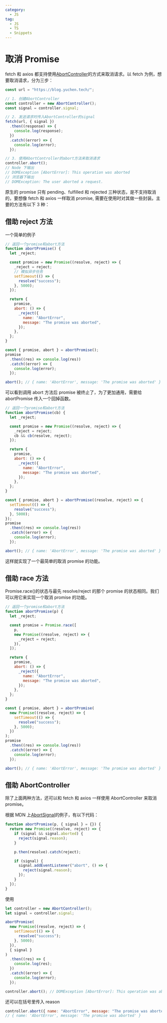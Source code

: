 ```yaml
---
category:
  - JS
tag:
  - JS
  - TS
  - Snippets
---
```


# 取消 Promise

fetch 和 axios 都支持使用[AbortController](https://developer.mozilla.org/en-US/docs/Web/API/AbortController)的方式来取消请求。以 fetch 为例，想要取消请求，分为三步：

```js
const url = "https://blog.yuchen.tech/";

// 1. 创建AbortController
const controller = new AbortController();
const signal = controller.signal;

// 2. 发送请求时传入AbortController的signal
fetch(url, { signal })
  .then((response) => {
    console.log(response);
  })
  .catch((error) => {
    console.log(error);
  });

// 3. 使用AbortController的abort方法来取消请求
controller.abort();
// Node 下输出
// DOMException [AbortError]: This operation was aborted
// 浏览器下输出
// DOMException: The user aborted a request.
```

原生的 promise 只有 pending、fulfilled 和 rejected 三种状态，是不支持取消的，要想像 fetch 和 axios 一样取消 promise, 需要在使用时对其做一些封装。主要的方法有以下 3 种：

## 借助 reject 方法

一个简单的例子

```js
// 返回一个promise和abort方法
function abortPromise() {
  let _reject;

  const promise = new Promise((resolve, reject) => {
    _reject = reject;
    // 模拟异步任务
    setTimeout(() => {
      resolve("success");
    }, 5000);
  });

  return {
    promise,
    abort: () => {
      _reject({
        name: "AbortError",
        message: "The promise was aborted",
      });
    },
  };
}

const { promise, abort } = abortPromise();
promise
  .then((res) => console.log(res))
  .catch((error) => {
    console.log(error);
  });

abort(); // { name: 'AbortError', message: 'The promise was aborted' }
```

可以看到调用 abort 方法后 promise 被终止了，为了更加通用，需要给 abortPromise 传入一个回掉函数。

```js
// 返回一个promise和abort方法
function abortPromise(cb) {
  let _reject;

  const promise = new Promise((resolve, reject) => {
    _reject = reject;
    cb && cb(resolve, reject);
  });

  return {
    promise,
    abort: () => {
      _reject({
        name: "AbortError",
        message: "The promise was aborted",
      });
    },
  };
}

const { promise, abort } = abortPromise((resolve, reject) => {
  setTimeout(() => {
    resolve("success");
  }, 5000);
});
promise
  .then((res) => console.log(res))
  .catch((error) => {
    console.log(error);
  });

abort(); // { name: 'AbortError', message: 'The promise was aborted' }
```

这样就实现了一个最简单的取消 promise 的功能。

## 借助 race 方法

Promise.race()的状态与最先 resolve/reject 的那个 promise 的状态相同。我们可以用它来实现一个取消 promise 的功能。

```js
// 返回一个promise和abort方法
function abortPromise(p) {
  let _reject;

  const promise = Promise.race([
    p,
    new Promise((resolve, reject) => {
      _reject = reject;
    }),
  ]);

  return {
    promise,
    abort: () => {
      _reject({
        name: "AbortError",
        message: "The promise was aborted",
      });
    },
  };
}

const { promise, abort } = abortPromise(
  new Promise((resolve, reject) => {
    setTimeout(() => {
      resolve("success");
    }, 5000);
  })
);
promise
  .then((res) => console.log(res))
  .catch((error) => {
    console.log(error);
  });

abort(); // { name: 'AbortError', message: 'The promise was aborted' }
```

## 借助 AbortController

除了上面两种方法，还可以和 fetch 和 axios 一样使用 AbortController 来取消 promise。

根据 MDN 上[AbortSignal](https://developer.mozilla.org/en-US/docs/Web/API/AbortSignal#implementing_an_abortable_api)的例子，有以下代码：

```js
function abortPromise(p, { signal } = {}) {
  return new Promise((resolve, reject) => {
    if (signal && signal.aborted) {
      reject(signal.reason);
    }

    p.then(resolve).catch(reject);

    if (signal) {
      signal.addEventListener("abort", () => {
        reject(signal.reason);
      });
    }
  });
}
```

使用

```js
let controller = new AbortController();
let signal = controller.signal;

abortPromise(
  new Promise((resolve, reject) => {
    setTimeout(() => {
      resolve("success");
    }, 5000);
  }),
  { signal }
)
  .then((res) => {
    console.log(res);
  })
  .catch((error) => {
    console.log(error);
  });

controller.abort(); // DOMException [AbortError]: This operation was aborted
```

还可以在括号里传入 reason

```js
controller.abort({ name: "AbortError", message: "The promise was aborted" });
// { name: 'AbortError', message: 'The promise was aborted' }
```
